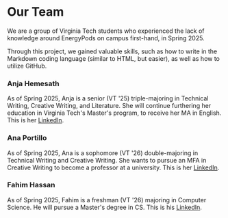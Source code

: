 # Our Team
We are a group of Virginia Tech students who experienced the lack of knowledge around EnergyPods on campus first-hand, in Spring 2025.

Through this project, we gained valuable skills, such as how to write in the Markdown coding language (similar to HTML, but easier), as well as how to utilize GitHub. 


### Anja Hemesath
As of Spring 2025, Anja is a senior (VT '25) triple-majoring in Technical Writing, Creative Writing, and Literature. She will continue furthering her education in Virginia Tech's Master's program, to receive her MA in English. This is her [LinkedIn](https://www.linkedin.com/in/anjaah/).


### Ana Portillo
As of Spring 2025, Ana is a sophomore (VT '26) double-majoring in Technical Writing and Creative Writing. She wants to pursue an MFA in Creative Writing to become a professor at a university. This is her [LinkedIn](https://www.linkedin.com/in/ana-portillo26/).


### Fahim Hassan
As of Spring 2025, Fahim is a freshman (VT '26) majoring in Computer Science. He will pursue a Master's degree in CS. This is his [LinkedIn](https://www.linkedin.com/in/fahim-hassan-1244321a6/).